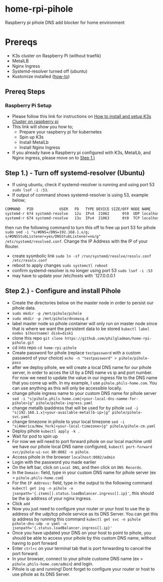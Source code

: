 # home-rpi-pihole
Raspberry pi pihole DNS add blocker for home environment

# Prereqs
- K3s cluster on Raspberry Pi (without traefik) 
- MetalLB 
- Nginx Ingress
- Systemd-resolver turned off (ubuntu)
- Kustomize installed ([how-to](https://kubectl.docs.kubernetes.io/installation/kustomize/))

## Prereq Steps
### Raspberry Pi Setup
- Please follow this link for instructions on [How to install and setup K3s Cluster on raspberry pi](https://github.com/philgladman/home-rpi-k3s-cluster.git)
- This link will show you how to;
  - Prepare your raspberry pi for kubernetes
  - Spin up K3s
  - Install MetalLb
  - Install Nginx Ingress
- If you already have a Raspberry pi configured with K3s, MetalLb, and Nginx ingress, please move on to [Step 1.)](README.md#step-1---turn-off-systemd-resolver-ubuntu)

## Step 1.) - Turn off systemd-resolver (Ubuntu)
- If using ubuntu, check if systemd-resolver is running and using port 53 `sudo lsof -i :53`.
- If output of command shows systemd-resolver is using 53, example below;
```bash
COMMAND   PID            USER   FD   TYPE DEVICE SIZE/OFF NODE NAME
systemd-r 674 systemd-resolve   12u  IPv4  21062      0t0  UDP localhost:domain 
systemd-r 674 systemd-resolve   13u  IPv4  21063      0t0  TCP localhost:domain (LISTEN)
```
then run the following command to turn this off to free up port 53 for pihole `sudo sed -i "s/#DNS=/DNS=192.168.1.x/g; s/#DNSStubListener=yes/DNSStubListener=no/g" /etc/systemd/resolved.conf`. Change the IP Address with the IP of your Router.
- create sysmbolic link `sudo ln -sf /run/systemd/resolve/resolv.conf /etc/resolv.conf`
- reboot to apply changes `sudo systemctl reboot`
- confirm systemd-resolver is no longer using port 53 `sudo lsof -i :53`
- may have to update your /etc/hosts with `127.0.0.0.1 <your-hostname>

## Step 2.) - Configure and install Pihole
- Create the directories below on the master node in order to persist our pihole data.
- `sudo mkdir -p /mnt/pihole/pihole`
- `sudo mkdir -p /mnt/pihole/dnsmasq.d`
- label master node so pihole container will only run on master node since that is where we want the persistent data to be stored `kubectl label nodes $(hostname) disk=disk1`
- clone this repo `git clone https://github.com/philgladman/home-rpi-pihole.git`
- cd into repo `cd home-rpi-pihole`
- Create password for pihole (replace `testpassword` with a custom password of your choice) `echo -n "testpassword" > pihole/pihole-pass`
- after we deploy pihole, we will create a local DNS name for our pihole server, in order to acces the UI by a DNS name vs ip and port number. For now we need to update the value in our ingress file to the DNS name that you come up with. In my example, I use `pihole.phils-home.com`. You can use anything as this will only be accessible locally.
- change pihole ingress name to your custom DNS name for pihole server `sed -i "s|pihole.phils-home.com|<your-local-dns-namme-for-pihole>|g" pihole/pihole-ingress.yaml`
- change metallb ipaddress that will be used for by pihole `sed -i "s|192.168.1.x|<your-available-metallb-ip>|g" pihole/pihole-svc.yaml`
- change timezone in pihole to your local timezone `sed -i "s|America/New_York|<your-local-timezone>|g" pihole/pihole-cm.yaml`
- Deploy pihole `kubectl apply -k .` 
- Wait for pod to spin up
- For now we will need to port forward pihole on our local machine until we have our pihole local DNS name configured, `kubectl port-forward svc/pihole-ui-svc 80:8082 -n pihole`.
- Access pihole in the browser `localhost:8082/admin`
- Login with the password you made earlier
- On the left bar, click on `Local DNS`, and then click on `DNS Records`.
- In the `Domain:` field, type in your custom DNS name for pihole server (ex = `pihole.phils-home.com`)
- For the `IP Address:` field, type in the output to the following command `kubectl get ing -n pihole -o jsonpath='{.items[].status.loadBalancer.ingress[].ip}'`, this should be the ip address of your nginx ingress.
- Click `add`
- Now you just need to configure your router or your host to use the ip address of the udp/tcp pihole service as its DNS Server. You can get this ip address by running this command `kubectl get svc -n pihole pihole-dns-udp -o yaml -o jsonpath='{.status.loadBalancer.ingress[].ip}'`
- Once you have updated your DNS on your host to point to pihole, you should be able to access your pihole by this custom DNS name, without having to port forward
- Enter `ctrl+c` on your terminal tab that is port forwarding to cancel the port forward.
- In your browser, connect to your pihole custome DNS name (ex = `pihole.phils-home.com/admin`) and login.
- Pihole is up and running! Dont forget to configure your router or host to use pihole as its DNS Server.
